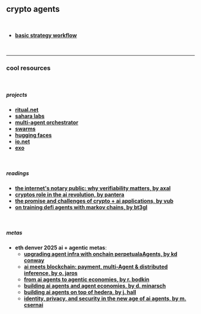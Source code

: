 ## crypto agents

<br>

* **[basic strategy workflow](strategy_workflow)**

<br>

---

### cool resources

<br>


##### projects

* **[ritual.net](https://ritual.net/)**
* **[sahara labs](https://saharalabs.ai/)**
* **[multi-agent orchestrator](https://github.com/awslabs/multi-agent-orchestrator)**
* **[swarms](https://github.com/kyegomez/swarms)**
* **[hugging faces](https://huggingface.co/)**
* **[io.net](https://io.net/)**
* **[exo](https://github.com/exo-explore/exo)**

<br>

##### readings

* **[the internet's notary public: why verifiability matters, by axal](https://axal.substack.com/p/the-internets-notary-public-why-verifiability)**
* **[cryptos role in the ai revolution, by pantera](https://panteracapital.com/blockchain-letter/cryptos-role-in-the-ai-revolution/)**
* **[the promise and challenges of crypto + ai applications, by vub](https://vitalik.eth.limo/general/2024/01/30/cryptoai.html)**
* **[on training defi agents with markov chains, by bt3gl](https://mirror.xyz/go-outside.eth/DKaWYobU7q3EvZw8x01J7uEmF_E8PfNN27j0VgxQhNQ)**

<br>

##### metas

* **eth denver 2025 ai + agentic metas**:
  * **[upgrading agent infra with onchain perpetualaAgents, by kd conway](https://www.youtube.com/watch?v=hDayCeDA5fI)**
  * **[ai meets blockchain: payment, multi-Agent & distributed inference, by o. jaros](https://www.youtube.com/watch?v=aPTosw4hrY0)**
  * **[from ai agents to agentic economies, by r. bodkin](https://www.youtube.com/watch?v=Q7eaYJ9aPpI)**
  * **[building ai agents and agent economies, by d. minarsch](https://www.youtube.com/watch?v=tDVK2Q5RY0c)**
  * **[building ai agents on top of hedera, by j. hall](https://www.youtube.com/watch?v=h8D6vi2m8LQ)**
  * **[identity, privacy, and security in the new age of ai agents, by m. csernai](https://www.youtube.com/watch?v=vMcaot04RQo)**

